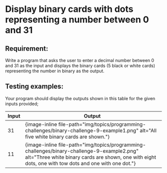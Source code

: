 # Display binary cards with dots representing a number between 0 and 31

## Requirement:

Write a program that asks the user to enter a decimal number between 0 and 31 as the input and displays the binary cards (5 black or white cards) representing the number in binary as the output.

## Testing examples:

Your program should display the outputs shown in this table for the given inputs provided;

| Input | Output                                                                                      |
| ----- | ------------------------------------------------------------------------------------------- |
| 31    | {image-inline file-path="img/topics/programming-challenges/binary-challenge-9-example1.png" alt="All five white binary cards are shown."} |
| 11    | {image-inline file-path="img/topics/programming-challenges/binary-challenge-9-example2.png" alt="Three white binary cards are shown, one with eight dots, one with tow dots and one with one dot."} |
